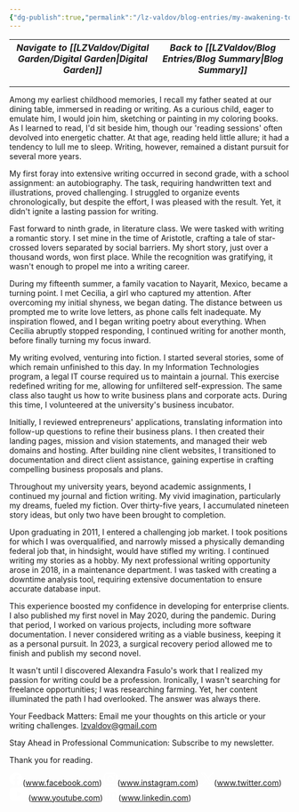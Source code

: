 ```yaml
---
{"dg-publish":true,"permalink":"/lz-valdov/blog-entries/my-awakening-to-writing/","created":"2025-03-15T13:46:55.749-07:00","updated":"2025-03-31T08:21:30.872-07:00"}
---
```



| *Navigate to [[LZValdov/Digital Garden/Digital Garden\|Digital Garden]]* | *Back to [[LZValdov/Blog Entries/Blog Summary\|Blog Summary]]* |
| -------------------------------- | -------------------------- |

---
Among my earliest childhood memories, I recall my father seated at our dining table, immersed in reading or writing. As a curious child, eager to emulate him, I would join him, sketching or painting in my coloring books. As I learned to read, I'd sit beside him, though our 'reading sessions' often devolved into energetic chatter. At that age, reading held little allure; it had a tendency to lull me to sleep. Writing, however, remained a distant pursuit for several more years.

My first foray into extensive writing occurred in second grade, with a school assignment: an autobiography. The task, requiring handwritten text and illustrations, proved challenging. I struggled to organize events chronologically, but despite the effort, I was pleased with the result. Yet, it didn't ignite a lasting passion for writing.

Fast forward to ninth grade, in literature class. We were tasked with writing a romantic story. I set mine in the time of Aristotle, crafting a tale of star-crossed lovers separated by social barriers. My short story, just over a thousand words, won first place. While the recognition was gratifying, it wasn't enough to propel me into a writing career.

During my fifteenth summer, a family vacation to Nayarit, Mexico, became a turning point. I met Cecilia, a girl who captured my attention. After overcoming my initial shyness, we began dating. The distance between us prompted me to write love letters, as phone calls felt inadequate. My inspiration flowed, and I began writing poetry about everything. When Cecilia abruptly stopped responding, I continued writing for another month, before finally turning my focus inward.

My writing evolved, venturing into fiction. I started several stories, some of which remain unfinished to this day. In my Information Technologies program, a legal IT course required us to maintain a journal. This exercise redefined writing for me, allowing for unfiltered self-expression. The same class also taught us how to write business plans and corporate acts. During this time, I volunteered at the university's business incubator.

Initially, I reviewed entrepreneurs' applications, translating information into follow-up questions to refine their business plans. I then created their landing pages, mission and vision statements, and managed their web domains and hosting. After building nine client websites, I transitioned to documentation and direct client assistance, gaining expertise in crafting compelling business proposals and plans.

Throughout my university years, beyond academic assignments, I continued my journal and fiction writing. My vivid imagination, particularly my dreams, fueled my fiction. Over thirty-five years, I accumulated nineteen story ideas, but only two have been brought to completion.

Upon graduating in 2011, I entered a challenging job market. I took positions for which I was overqualified, and narrowly missed a physically demanding federal job that, in hindsight, would have stifled my writing. I continued writing my stories as a hobby. My next professional writing opportunity arose in 2018, in a maintenance department. I was tasked with creating a downtime analysis tool, requiring extensive documentation to ensure accurate database input.

This experience boosted my confidence in developing for enterprise clients. I also published my first novel in May 2020, during the pandemic. During that period, I worked on various projects, including more software documentation. I never considered writing as a viable business, keeping it as a personal pursuit. In 2023, a surgical recovery period allowed me to finish and publish my second novel.

It wasn't until I discovered Alexandra Fasulo's work that I realized my passion for writing could be a profession. Ironically, I wasn't searching for freelance opportunities; I was researching farming. Yet, her content illuminated the path I had overlooked. The answer was always there.



Your Feedback Matters: Email me your thoughts on this article or your writing challenges.
lzvaldov@gmail.com

Stay Ahead in Professional Communication: Subscribe to my newsletter. 

Thank you for reading.

<svg width="24" height="24" viewBox="0 0 24 24" fill="none" xmlns="http://www.w3.org/2000/svg"><path d="M24 11.742C24 5.25705 18.6274 0 12 0C5.37258 0 0 5.25705 0 11.742C0 17.6026 4.3882 22.4604 10.125 23.3413V15.1361H7.07812V11.742H10.125V9.15507C10.125 6.21224 11.9166 4.58671 14.6576 4.58671C15.9705 4.58671 17.3438 4.81604 17.3438 4.81604V7.70567H15.8306C14.34 7.70567 13.875 8.61086 13.875 9.53943V11.742H17.2031L16.6711 15.1361H13.875V23.3413C19.6118 22.4604 24 17.6029 24 11.742Z" fill="white"/></svg>(www.facebook.com)  <svg width="24" height="24" viewBox="0 0 24 24" fill="none" xmlns="http://www.w3.org/2000/svg"><path d="M7.03009 0.081271C5.75329 0.140216 4.88113 0.340299 4.11913 0.632439C3.33025 0.933268 2.66161 1.33672 1.99633 1.99028C1.33033 2.64431 0.921366 3.29974 0.616086 4.07237C0.320646 4.81986 0.120246 5.67374 0.0640856 6.92379C0.00792558 8.17642 -0.00479442 8.57588 0.00144558 11.7645C0.00768558 14.9527 0.0220856 15.3529 0.0830456 16.6057C0.144006 17.8549 0.347766 18.7078 0.646326 19.4539C0.954246 20.2258 1.36609 20.8798 2.03425 21.531C2.70217 22.1822 3.37249 22.5822 4.16257 22.8811C4.92577 23.17 5.79865 23.3665 7.07593 23.4213C8.35585 23.4764 8.76457 23.4887 12.0223 23.4825C15.2815 23.4764 15.6902 23.4624 16.9702 23.4029C18.247 23.3433 19.1182 23.1432 19.8811 22.8518C20.67 22.5498 21.3386 22.1475 22.0039 21.4937C22.6692 20.8401 23.0782 20.1842 23.3834 19.4111C23.6789 18.6643 23.88 17.8102 23.9354 16.5611C23.9914 15.308 24.0046 14.9076 23.9983 11.7197C23.9921 8.53126 23.9774 8.1318 23.9167 6.87964C23.856 5.62959 23.6515 4.77688 23.3534 4.03057C23.045 3.25865 22.6337 2.60509 21.9658 1.95341C21.2978 1.30244 20.6275 0.901565 19.8374 0.603554C19.0738 0.314467 18.2014 0.117436 16.9241 0.0634232C15.6444 0.00753147 15.2359 -0.00468018 11.977 0.00142565C8.71873 0.00753147 8.31001 0.0211522 7.03009 0.081271ZM7.17025 21.3079C6.00025 21.2582 5.36497 21.0679 4.94161 20.9085C4.38097 20.6962 3.98089 20.4416 3.55969 20.0328C3.13945 19.6223 2.87857 19.232 2.65969 18.6845C2.49529 18.2703 2.29729 17.6494 2.24257 16.5045C2.18305 15.2669 2.16937 14.8956 2.16361 11.7603C2.15737 8.6259 2.16913 8.25439 2.22433 7.01584C2.27449 5.87194 2.47009 5.24938 2.63257 4.83559C2.84953 4.28631 3.10873 3.89553 3.52753 3.48339C3.94705 3.07148 4.34593 2.81692 4.90585 2.60274C5.32897 2.44094 5.96329 2.24884 7.13281 2.19459C8.39833 2.13588 8.77753 2.12343 11.9808 2.11733C15.1848 2.11122 15.5645 2.12226 16.8302 2.17674C17.9993 2.22653 18.6355 2.41604 19.0582 2.5762C19.6193 2.7885 20.0194 3.04142 20.4401 3.45192C20.8608 3.86242 21.1217 4.25202 21.3406 4.80107C21.5057 5.21392 21.7022 5.83554 21.7574 6.97944C21.8177 8.21775 21.8314 8.58903 21.8371 11.7237C21.8434 14.859 21.8316 15.2303 21.7762 16.4681C21.7253 17.613 21.5311 18.2348 21.3679 18.6496C21.151 19.1977 20.8915 19.5891 20.4725 20.0013C20.0534 20.4118 19.6546 20.6678 19.0942 20.8819C18.672 21.0433 18.0367 21.2358 16.8679 21.2901C15.6024 21.3483 15.2232 21.3617 12.0187 21.3674C8.81545 21.3735 8.43601 21.3617 7.17025 21.3079ZM16.9526 5.46543C16.9541 6.24299 17.6004 6.87259 18.395 6.87118C19.1902 6.86977 19.8336 6.23782 19.8324 5.46003C19.8307 4.68248 19.1846 4.05241 18.3895 4.05381C17.5944 4.05522 16.9512 4.68788 16.9526 5.46543ZM5.83849 11.7535C5.84497 15.0835 8.60905 17.7771 12.0115 17.7706C15.4142 17.764 18.1685 15.0603 18.162 11.7302C18.1553 8.4014 15.391 5.70638 11.9878 5.71272C8.58529 5.7193 5.83177 8.42418 5.83849 11.7535ZM7.99993 11.7493C7.99609 9.58804 9.78385 7.83215 11.9921 7.82839C14.2008 7.82416 15.9955 9.57277 15.9998 11.7345C16.0042 13.8962 14.2164 15.6516 12.0072 15.6558C9.79873 15.66 8.00401 13.911 7.99993 11.7493Z" fill="white"/></svg>(www.instagram.com)  <svg width="24" height="24" viewBox="0 0 24 24" fill="none" xmlns="http://www.w3.org/2000/svg"><path d="M14.2832 10.1623L23.2178 0H21.1006L13.3428 8.8239L7.1466 0H0L9.3698 13.3432L0 24H2.1174L10.31 14.6818L16.8536 24H24.0002L14.2832 10.1623ZM11.3832 13.4606L10.4338 12.132L2.8802 1.55953H6.1322L12.2282 10.0918L13.1776 11.4204L21.1016 22.5111H17.8496L11.3832 13.4606Z" fill="white"/></svg>(www.twitter.com)  <svg width="34" height="24" viewBox="0 0 34 24" fill="none" xmlns="http://www.w3.org/2000/svg"><path d="M33.2919 3.66729C32.9001 2.22302 31.7498 1.08804 30.286 0.701425C27.6327 0 17 0 17 0C17 0 6.3673 0 3.71683 0.701425C2.25305 1.08804 1.10273 2.22302 0.710899 3.66729C0 6.28245 0 11.742 0 11.742C0 11.742 0 17.2015 0.710899 19.8166C1.10273 21.2609 2.25305 22.3959 3.71683 22.7825C6.3673 23.4839 17 23.4839 17 23.4839C17 23.4839 27.6327 23.4839 30.2832 22.7825C31.747 22.3959 32.8973 21.2609 33.2891 19.8166C34 17.2015 34 11.742 34 11.742C34 11.742 34 6.28245 33.2891 3.66729H33.2919ZM13.5994 16.7735V6.71049L22.4325 11.742L13.5994 16.7735Z" fill="white"/></svg>(www.youtube.com)  <svg width="24" height="24" viewBox="0 0 24 24" fill="none" xmlns="http://www.w3.org/2000/svg"><path d="M22.1813 0H1.81869C0.814953 0 0 0.79743 0 1.77959V21.7044C0 22.6865 0.814953 23.4839 1.81869 23.4839H22.1813C23.185 23.4839 24 22.6865 24 21.7044V1.77959C24 0.79743 23.185 0 22.1813 0ZM7.1271 19.9742H3.60187V8.83208H7.1271V19.9742ZM20.4523 19.9742H16.9215V19.7309C16.9215 17.8983 16.9327 16.0638 16.914 14.2312C16.9084 13.6807 16.8748 13.1265 16.6729 12.5961C16.4486 12.0053 16.0187 11.6725 15.3925 11.6194C14.9701 11.5829 14.5346 11.5737 14.1252 11.7401C13.5458 11.9761 13.2168 12.426 13.086 13.0021C12.9963 13.399 12.9458 13.8142 12.9421 14.2202C12.9271 16.0455 12.9364 17.8727 12.9364 19.698V19.9815H9.4V8.8266H12.7832V10.3867C12.9607 10.1599 13.0879 9.98067 13.2299 9.81607C13.8355 9.10826 14.6056 8.69857 15.5477 8.58334C16.2168 8.50104 16.8748 8.54494 17.5271 8.67479C18.8636 8.93999 19.7308 9.77034 20.1122 11.0342C20.3626 11.8627 20.4243 12.7132 20.4262 13.5728C20.428 15.6669 20.4467 17.7593 20.4598 19.8534C20.4598 19.8882 20.4561 19.9248 20.4523 19.9742ZM3.31963 5.28206C3.31963 4.17919 4.23178 3.28665 5.35888 3.28665C6.48598 3.28665 7.39813 4.17919 7.39813 5.28206C7.39813 6.38493 6.48598 7.27746 5.35888 7.27746C4.23178 7.27746 3.31963 6.38493 3.31963 5.28206Z" fill="white"/></svg>(www.linkedin.com)



